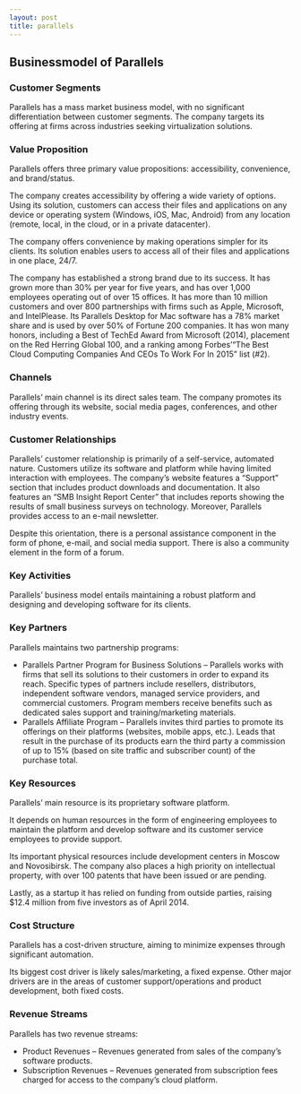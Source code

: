 ```yaml
---
layout: post
title: parallels
---
```


Businessmodel of Parallels
---------------------------

### Customer Segments

Parallels has a mass market business model, with no significant differentiation between customer segments. The company targets its offering at firms across industries seeking virtualization solutions.

### Value Proposition

Parallels offers three primary value propositions: accessibility, convenience, and brand/status.

The company creates accessibility by offering a wide variety of options. Using its solution, customers can access their files and applications on any device or operating system (Windows, iOS, Mac, Android) from any location (remote, local, in the cloud, or in a private datacenter).

The company offers convenience by making operations simpler for its clients. Its solution enables users to access all of their files and applications in one place, 24/7.

The company has established a strong brand due to its success. It has grown more than 30% per year for five years, and has over 1,000 employees operating out of over 15 offices. It has more than 10 million customers and over 800 partnerships with firms such as Apple, Microsoft, and IntelPlease. Its Parallels Desktop for Mac software has a 78% market share and is used by over 50% of Fortune 200 companies. It has won many honors, including a Best of TechEd Award from Microsoft (2014), placement on the Red Herring Global 100, and a ranking among Forbes’“The Best Cloud Computing Companies And CEOs To Work For In 2015” list (#2).

### Channels

Parallels’ main channel is its direct sales team. The company promotes its offering through its website, social media pages, conferences, and other industry events.

### Customer Relationships

Parallels’ customer relationship is primarily of a self-service, automated nature. Customers utilize its software and platform while having limited interaction with employees. The company’s website features a “Support” section that includes product downloads and documentation. It also features an “SMB Insight Report Center” that includes reports showing the results of small business surveys on technology. Moreover, Parallels provides access to an e-mail newsletter.

Despite this orientation, there is a personal assistance component in the form of phone, e-mail, and social media support. There is also a community element in the form of a forum.

### Key Activities

Parallels’ business model entails maintaining a robust platform and designing and developing software for its clients.

### Key Partners

Parallels maintains two partnership programs:

 * Parallels Partner Program for Business Solutions – Parallels works with firms that sell its solutions to their customers in order to expand its reach. Specific types of partners include resellers, distributors, independent software vendors, managed service providers, and commercial customers. Program members receive benefits such as dedicated sales support and training/marketing materials.
* Parallels Affiliate Program – Parallels invites third parties to promote its offerings on their platforms (websites, mobile apps, etc.). Leads that result in the purchase of its products earn the third party a commission of up to 15% (based on site traffic and subscriber count) of the purchase total.
 ### Key Resources

Parallels’ main resource is its proprietary software platform.

It depends on human resources in the form of engineering employees to maintain the platform and develop software and its customer service employees to provide support.

Its important physical resources include development centers in Moscow and Novosibirsk. The company also places a high priority on intellectual property, with over 100 patents that have been issued or are pending.

Lastly, as a startup it has relied on funding from outside parties, raising $12.4 million from five investors as of April 2014.

### Cost Structure

Parallels has a cost-driven structure, aiming to minimize expenses through significant automation.

Its biggest cost driver is likely sales/marketing, a fixed expense. Other major drivers are in the areas of customer support/operations and product development, both fixed costs.

### Revenue Streams

Parallels has two revenue streams:

 * Product Revenues – Revenues generated from sales of the company’s software products.
* Subscription Revenues – Revenues generated from subscription fees charged for access to the company’s cloud platform.
